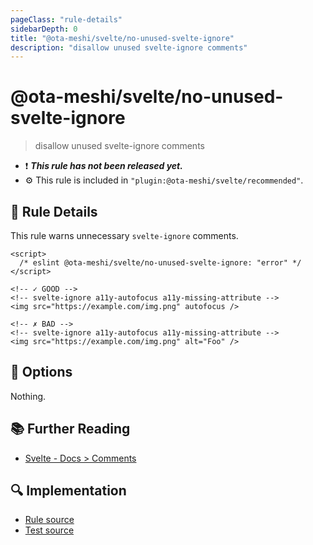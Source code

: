 ```yaml
---
pageClass: "rule-details"
sidebarDepth: 0
title: "@ota-meshi/svelte/no-unused-svelte-ignore"
description: "disallow unused svelte-ignore comments"
---
```


# @ota-meshi/svelte/no-unused-svelte-ignore

> disallow unused svelte-ignore comments

- :exclamation: <badge text="This rule has not been released yet." vertical="middle" type="error"> **_This rule has not been released yet._** </badge>
- :gear: This rule is included in `"plugin:@ota-meshi/svelte/recommended"`.

## :book: Rule Details

This rule warns unnecessary `svelte-ignore` comments.

<ESLintCodeBlock>

<!--eslint-skip-->

```svelte
<script>
  /* eslint @ota-meshi/svelte/no-unused-svelte-ignore: "error" */
</script>

<!-- ✓ GOOD -->
<!-- svelte-ignore a11y-autofocus a11y-missing-attribute -->
<img src="https://example.com/img.png" autofocus />

<!-- ✗ BAD -->
<!-- svelte-ignore a11y-autofocus a11y-missing-attribute -->
<img src="https://example.com/img.png" alt="Foo" />
```

</ESLintCodeBlock>

## :wrench: Options

Nothing.

## :books: Further Reading

- [Svelte - Docs > Comments](https://svelte.dev/docs#template-syntax-comments)

## :mag: Implementation

- [Rule source](https://github.com/ota-meshi/eslint-plugin-svelte/blob/main/src/rules/no-unused-svelte-ignore.ts)
- [Test source](https://github.com/ota-meshi/eslint-plugin-svelte/blob/main/tests/src/rules/no-unused-svelte-ignore.ts)
